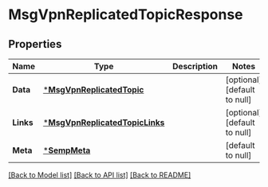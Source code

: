 # MsgVpnReplicatedTopicResponse

## Properties
Name | Type | Description | Notes
------------ | ------------- | ------------- | -------------
**Data** | [***MsgVpnReplicatedTopic**](MsgVpnReplicatedTopic.md) |  | [optional] [default to null]
**Links** | [***MsgVpnReplicatedTopicLinks**](MsgVpnReplicatedTopicLinks.md) |  | [optional] [default to null]
**Meta** | [***SempMeta**](SempMeta.md) |  | [default to null]

[[Back to Model list]](../README.md#documentation-for-models) [[Back to API list]](../README.md#documentation-for-api-endpoints) [[Back to README]](../README.md)


